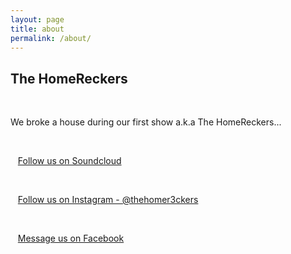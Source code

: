 ```yaml
---
layout: page
title: about
permalink: /about/
---
```


## The HomeReckers

&nbsp;

We broke a house during our first show a.k.a The HomeReckers... 

&nbsp;


<img class="3" src="http://i.imgur.com/2anJcnJ.png" alt=""> 
&nbsp;
<a href="http://soundcloud.com/thehomereckers">Follow us on Soundcloud</a>

&nbsp;

<img class="2" src="https://www.facebook.com/rsrc.php/v3/yX/r/GyTfJtXWpWL.png" alt="">
&nbsp;
<a href="https://www.instagram.com/thehomer3ckers/">Follow us on Instagram - @thehomer3ckers</a>

&nbsp;

<img class="1" src="https://www.facebook.com/rsrc.php/v3/yu/r/a9L2wNZai3M.png" alt="">
&nbsp;
<a href="https://www.facebook.com/pg/thehomereckers/?ref=page_internal#">Message us on Facebook</a>
